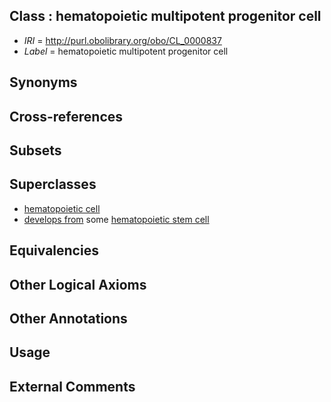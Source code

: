 
## Class : hematopoietic multipotent progenitor cell

 * *IRI* = http://purl.obolibrary.org/obo/CL_0000837
 * *Label* = hematopoietic multipotent progenitor cell

## Synonyms


## Cross-references


## Subsets


## Superclasses

 * [hematopoietic cell](../../CL/88/CL_0000988.md)
 * [develops from](../../RO/02/RO_0002202.md) some [hematopoietic stem cell](../../CL/37/CL_0000037.md)

## Equivalencies


## Other Logical Axioms


## Other Annotations


## Usage


## External Comments

